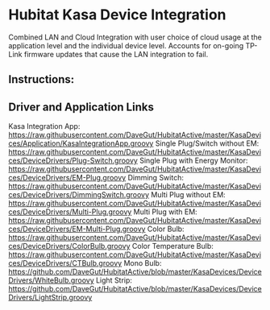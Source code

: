 # Hubitat Kasa Device Integration
Combined LAN and Cloud Integration with user choice of cloud usage at the application level and the individual device level.  Accounts for on-going TP-Link firmware updates that cause the LAN integration to fail.

## Instructions:




## Driver and Application Links

Kasa Integration App:  https://raw.githubusercontent.com/DaveGut/HubitatActive/master/KasaDevices/Application/KasaIntegrationApp.groovy
Single Plug/Switch without EM:  https://raw.githubusercontent.com/DaveGut/HubitatActive/master/KasaDevices/DeviceDrivers/Plug-Switch.groovy
Single Plug with Energy Monitor:  https://raw.githubusercontent.com/DaveGut/HubitatActive/master/KasaDevices/DeviceDrivers/EM-Plug.groovy
Dimming Switch: https://raw.githubusercontent.com/DaveGut/HubitatActive/master/KasaDevices/DeviceDrivers/DimmingSwitch.groovy
Multi Plug without EM:  https://raw.githubusercontent.com/DaveGut/HubitatActive/master/KasaDevices/DeviceDrivers/Multi-Plug.groovy
Multi Plug with EM:  https://raw.githubusercontent.com/DaveGut/HubitatActive/master/KasaDevices/DeviceDrivers/EM-Multi-Plug.groovy
Color Bulb:  https://raw.githubusercontent.com/DaveGut/HubitatActive/master/KasaDevices/DeviceDrivers/ColorBulb.groovy
Color Temperature Bulb:  https://raw.githubusercontent.com/DaveGut/HubitatActive/master/KasaDevices/DeviceDrivers/CTBulb.groovy
Mono Bulb:  https://github.com/DaveGut/HubitatActive/blob/master/KasaDevices/DeviceDrivers/WhiteBulb.groovy
Light Strip:  https://github.com/DaveGut/HubitatActive/blob/master/KasaDevices/DeviceDrivers/LightStrip.groovy		


